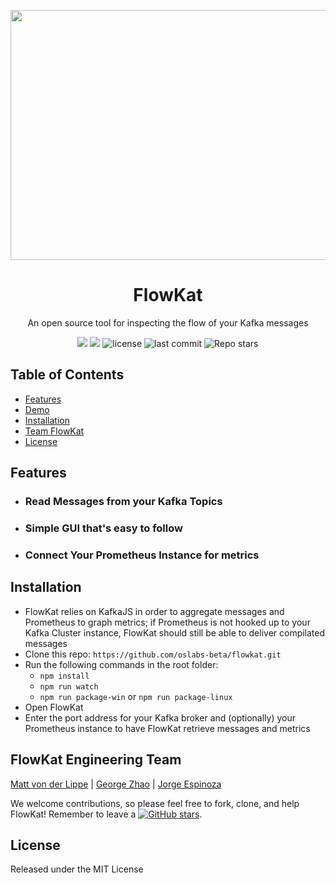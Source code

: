 <p align="center">
 <img src="./static/FlowKat_Small.png" width="800" height="400"></p>
<h1 align="center"><strong>FlowKat</strong></h1></a>


<p align="center">An open source tool for inspecting the flow of your Kafka messages</p>

<p align="center">
  <img src="https://img.shields.io/badge/PRs-welcome-brightgreen.svg?style=flat"/>
  <img src="https://img.shields.io/badge/contributions-welcome-brightgreen.svg?style=flat"/>
  <img alt="license" src="https://img.shields.io/github/license/oslabs-beta/flowkat?color=%2357d3af">
  <img alt="last commit" src="https://img.shields.io/github/last-commit/oslabs-beta/flowkat?color=%2357d3af">
  <img alt="Repo stars" src="https://img.shields.io/github/stars/oslabs-beta/flowkat?logoColor=%2334495e&style=social"> 
</p>

## Table of Contents

* [Features](#features)
* [Demo](#flowkat-demonstration)
* [Installation](#installation)
* [Team FlowKat](#team-flowkat)
* [License](#license)

## Features
* ### Read Messages from your Kafka Topics
* ### Simple GUI that's easy to follow
* ### Connect Your Prometheus Instance for metrics

<!-- ## Demo
<p>To be added!</p> -->

## Installation
- FlowKat relies on KafkaJS in order to aggregate messages and Prometheus to graph metrics; if Prometheus is not hooked up to your Kafka Cluster instance, FlowKat should still be able to deliver compilated messages
- Clone this repo: ````https://github.com/oslabs-beta/flowkat.git````
- Run the following commands in the root folder:
  - ````npm install```` 
  - ````npm run watch````
  - ````npm run package-win```` or ````npm run package-linux````
- Open FlowKat
- Enter the port address for your Kafka broker and (optionally) your Prometheus instance to have FlowKat retrieve messages and metrics


## FlowKat Engineering Team
[Matt von der Lippe](https://github.com/mvdlippe)
| [George Zhao](https://github.com/iSaySureWhyNot)
| [Jorge Espinoza](https://github.com/jespin457)

We welcome contributions, so please feel free to fork, clone, and help FlowKat! Remember to leave a [![GitHub stars](https://img.shields.io/github/stars/oslabs-beta/flowkat?style=social&label=Star&)](https://github.com/oslabs-beta/flowkat/).

## License
Released under the MIT License
